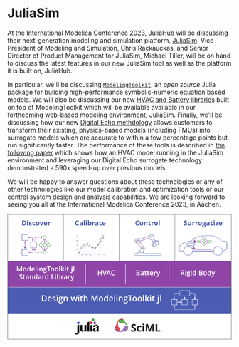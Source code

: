 # JuliaSim

At the [International Modelica Conference
2023](https://2023.international.conference.modelica.org/),
[JuliaHub](https://juliahub.com) will be discussing their next-generation
modeling and simulation platform,
[JuliaSim](https://juliahub.com/products/juliasim/). Vice President of Modeling
and Simulation, Chris Rackauckas, and Senior Director of Product Management for
JuliaSim, Michael Tiller, will be on hand to discuss the latest features in our
new JuliaSim tool as well as the platform it is built on, JuliaHub.

In particular, we'll be discussing
[`ModelingToolkit`](https://docs.sciml.ai/ModelingToolkit/dev/), an *open
source* Julia package for building high-performance symbolic-numeric equation
based models.  We will also be discussing our new [HVAC and Battery
libraries](https://help.juliahub.com/juliasim/stable/?_gl=1*1yf078s*_ga*MTU5NjU5MDY5Mi4xNjkzNTcwMzY3*_ga_8FC7JQQLXX*MTY5NDgwNzIyNS4xNC4xLjE2OTQ4MDg5MjkuMC4wLjA.#Pre-Built-Model-Libraries)
built on top of ModelingToolkit which will be available available in our
forthcoming web-based modeling environment, JuliaSim.  Finally, we'll be
discussing how our new [Digital Echo
methdology](https://help.juliahub.com/juliasimdigitalecho/stable/?_gl=1*6aga0j*_ga*MTU5NjU5MDY5Mi4xNjkzNTcwMzY3*_ga_8FC7JQQLXX*MTY5NDgwNzIyNS4xNC4xLjE2OTQ4MDkzMTYuMC4wLjA.)
allows customers to transform their existing, physics-based models (including
FMUs) into surrogate models which are accurate to within a few percentage points
but run significantly faster.  The performance of these tools is described in
[the following paper](https://arxiv.org/abs/2103.05244) which shows how an HVAC
model running in the JuliaSim environment and leveraging our Digital Echo
surrogate technology demonstrated a 590x speed-up over previous models.

We will be happy to answer questions about these technologies or any of other technologies like our model calibration and optimization tools or our control system design and analysis capabilities.  We are looking forward to seeing you all at the International Modelica Conference 2023, in Aachen.

![JuliaSim Architecture](./juliasim_architecture.png)